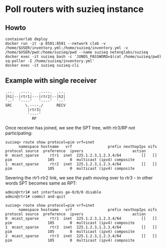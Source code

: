 # Poll routers with suzieq instance

## Howto

```
containerlab deploy
docker run -it -p 8501:8501 --network clab -v /home/$USER/inventory.yml:/home/suzieq/inventory.yml -v /home/$USER/pwd:/home/suzieq/pwd --name suzieq netenglabs/suzieq
docker exec -it suzieq bash -c 'JUNOS_PASSWORD=$(cat /home/suzieq/pwd) sq-poller -I /home/suzieq/inventory.yml'
docker exec -it suzieq suzieq-cli
```

## Example with single receiver

```
.--.  .----.   .----.  .--.
|h1|--|rtr1|---|rtr2|--|h2|
'--'  '----'   '----'  '--'
SRC      \.----./      RECV
          |rtr3|
          '----'
            RP
```

Once receiver has joined, we see the SPT tree, with rtr3/RP not participating:

```
suzieq> route show protocol=pim vrf=inet
      namespace hostname   vrf                prefix nexthopIps oifs protocol source  preference  ipvers                      action
0  mcast_sparse     rtr1  inet  225.1.2.3,1.2.3.4/64         []   []      pim                105       0  multicast (ipv4) composite
1  mcast_sparse     rtr2  inet  225.1.2.3,1.2.3.4/64         []   []      pim                105       0  multicast (ipv4) composite
```

Severing the rtr1-rtr2 link, we see the path moving over to rtr3 - in other words SPT becomes same as RPT:

```
admin@rtr1# set interfaces ge-0/0/0 disable
admin@rtr1# commit and-quit
```

```
suzieq> route show protocol=pim vrf=inet
      namespace hostname   vrf                prefix nexthopIps oifs protocol source  preference  ipvers                      action
0  mcast_sparse     rtr1  inet  225.1.2.3,1.2.3.4/64         []   []      pim                105       0  multicast (ipv4) composite
1  mcast_sparse     rtr2  inet  225.1.2.3,1.2.3.4/64         []   []      pim                105       0  multicast (ipv4) composite
2  mcast_sparse     rtr3  inet  225.1.2.3,1.2.3.4/64         []   []      pim                105       0  multicast (ipv4) composite
```
